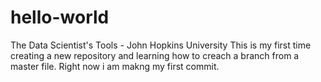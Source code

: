 # hello-world
The Data Scientist's Tools - John Hopkins University
This is my first time creating a new repository and learning how to creach a branch from a master file. 
Right now i am makng my first commit.
